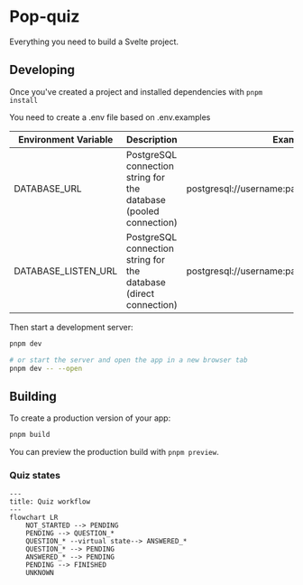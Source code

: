 # Pop-quiz

Everything you need to build a Svelte project.

## Developing

Once you've created a project and installed dependencies with `pnpm install`

You need to create a .env file based on .env.examples

| Environment Variable | Description                                                       | Example                                      |
|----------------------|-------------------------------------------------------------------|----------------------------------------------|
| DATABASE_URL         | PostgreSQL connection string for the database (pooled connection) | postgresql://username:password@host/database |
| DATABASE_LISTEN_URL  | PostgreSQL connection string for the database (direct connection) | postgresql://username:password@host/database |

Then start a development server:

```bash
pnpm dev

# or start the server and open the app in a new browser tab
pnpm dev -- --open
```

## Building

To create a production version of your app:

```bash
pnpm build
```

You can preview the production build with `pnpm preview`.

### Quiz states

```mermaid
---
title: Quiz workflow
---
flowchart LR
    NOT_STARTED --> PENDING
    PENDING --> QUESTION_*
    QUESTION_* --virtual state--> ANSWERED_*
    QUESTION_* --> PENDING
    ANSWERED_* --> PENDING
    PENDING --> FINISHED
    UNKNOWN
```